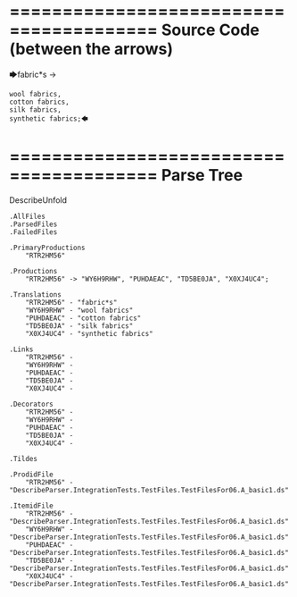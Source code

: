 ========================================
Source Code (between the arrows)
========================================

🡆fabric*s ->

	wool fabrics,
	cotton fabrics,
	silk fabrics,
	synthetic fabrics;🡄

========================================
Parse Tree
========================================
DescribeUnfold

    .AllFiles
    .ParsedFiles
    .FailedFiles

    .PrimaryProductions
        "RTR2HM56" 

    .Productions
        "RTR2HM56" -> "WY6H9RHW", "PUHDAEAC", "TD5BE0JA", "X0XJ4UC4";

    .Translations
        "RTR2HM56" - "fabric*s"
        "WY6H9RHW" - "wool fabrics"
        "PUHDAEAC" - "cotton fabrics"
        "TD5BE0JA" - "silk fabrics"
        "X0XJ4UC4" - "synthetic fabrics"

    .Links
        "RTR2HM56" - 
        "WY6H9RHW" - 
        "PUHDAEAC" - 
        "TD5BE0JA" - 
        "X0XJ4UC4" - 

    .Decorators
        "RTR2HM56" - 
        "WY6H9RHW" - 
        "PUHDAEAC" - 
        "TD5BE0JA" - 
        "X0XJ4UC4" - 

    .Tildes

    .ProdidFile
        "RTR2HM56" - "DescribeParser.IntegrationTests.TestFiles.TestFilesFor06.A_basic1.ds"

    .ItemidFile
        "RTR2HM56" - "DescribeParser.IntegrationTests.TestFiles.TestFilesFor06.A_basic1.ds"
        "WY6H9RHW" - "DescribeParser.IntegrationTests.TestFiles.TestFilesFor06.A_basic1.ds"
        "PUHDAEAC" - "DescribeParser.IntegrationTests.TestFiles.TestFilesFor06.A_basic1.ds"
        "TD5BE0JA" - "DescribeParser.IntegrationTests.TestFiles.TestFilesFor06.A_basic1.ds"
        "X0XJ4UC4" - "DescribeParser.IntegrationTests.TestFiles.TestFilesFor06.A_basic1.ds"

